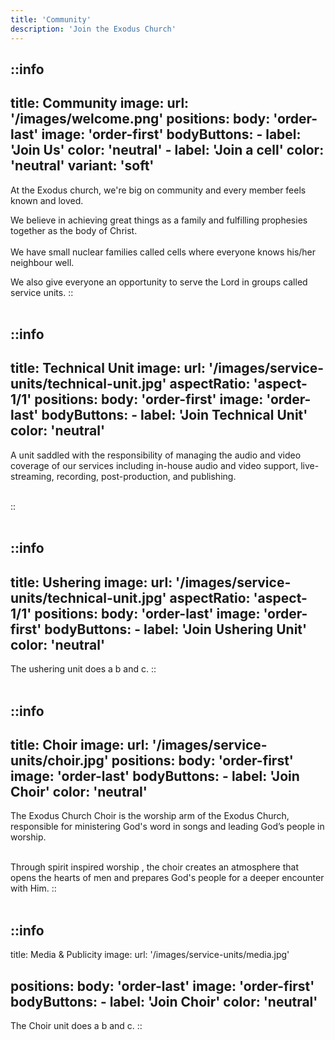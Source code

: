 ```yaml
---
title: 'Community'
description: 'Join the Exodus Church'
---
```


::info
---
title: Community
image:
    url: '/images/welcome.png'
positions:
    body: 'order-last'
    image: 'order-first'
bodyButtons:
    - label: 'Join Us'
      color: 'neutral'
    - label: 'Join a cell'
      color: 'neutral'
      variant: 'soft'
---
At the Exodus church, we're big on community and every member feels known and loved.

We believe in achieving great things as a family and fulfilling prophesies together as the
body of Christ.
<br />
<br />
We have small nuclear families called cells where everyone knows his/her neighbour well.

We also give everyone an opportunity to serve the Lord in groups called service units.
::
<br />
<br />

<!-- <h2 class="text-3xl">Service Units</h2> -->

::info
---
title: Technical Unit
image:
    url: '/images/service-units/technical-unit.jpg'
    aspectRatio: 'aspect-1/1'
positions:
    body: 'order-first'
    image: 'order-last'
bodyButtons:
    - label: 'Join Technical Unit'
      color: 'neutral'
---
A unit saddled with the responsibility of managing the audio and video
coverage of our services including in-house audio and video support,
live-streaming, recording, post-production, and publishing.

<br />
::
<br />
<br />

::info
---
title: Ushering
image:
    url: '/images/service-units/technical-unit.jpg'
    aspectRatio: 'aspect-1/1'
positions:
    body: 'order-last'
    image: 'order-first'
bodyButtons:
    - label: 'Join Ushering Unit'
      color: 'neutral'
---
The ushering unit does a b and c.
::
<br />
<br />

::info
---
title: Choir
image:
    url: '/images/service-units/choir.jpg'
positions:
    body: 'order-first'
    image: 'order-last'
bodyButtons:
    - label: 'Join Choir'
      color: 'neutral'
---
The Exodus Church Choir is the worship arm of the Exodus Church,
responsible for ministering God's word in songs and leading God’s
people in worship.

<br />
Through spirit inspired worship , the choir creates an atmosphere that
opens the  hearts of men and prepares God's people for a deeper
encounter with Him.
::
<br />
<br />

::info
---
title: Media & Publicity
image:
    url: '/images/service-units/media.jpg'
    
positions:
    body: 'order-last'
    image: 'order-first'
bodyButtons:
    - label: 'Join Choir'
      color: 'neutral'
---
The Choir unit does a b and c.
::


